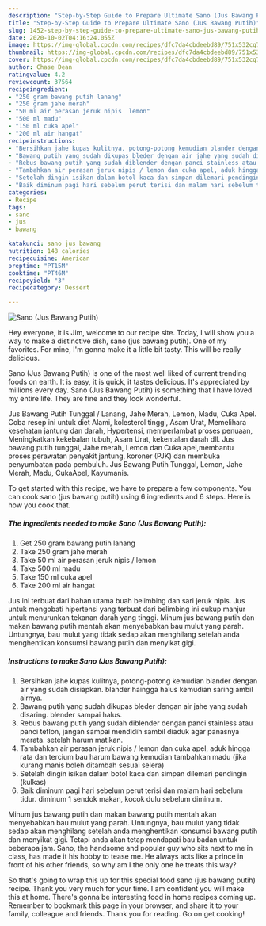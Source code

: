 ```yaml
---
description: "Step-by-Step Guide to Prepare Ultimate Sano (Jus Bawang Putih)"
title: "Step-by-Step Guide to Prepare Ultimate Sano (Jus Bawang Putih)"
slug: 1452-step-by-step-guide-to-prepare-ultimate-sano-jus-bawang-putih
date: 2020-10-02T04:16:24.055Z
image: https://img-global.cpcdn.com/recipes/dfc7da4cbdeebd89/751x532cq70/sano-jus-bawang-putih-foto-resep-utama.jpg
thumbnail: https://img-global.cpcdn.com/recipes/dfc7da4cbdeebd89/751x532cq70/sano-jus-bawang-putih-foto-resep-utama.jpg
cover: https://img-global.cpcdn.com/recipes/dfc7da4cbdeebd89/751x532cq70/sano-jus-bawang-putih-foto-resep-utama.jpg
author: Chase Dean
ratingvalue: 4.2
reviewcount: 37564
recipeingredient:
- "250 gram bawang putih lanang"
- "250 gram jahe merah"
- "50 ml air perasan jeruk nipis  lemon"
- "500 ml madu"
- "150 ml cuka apel"
- "200 ml air hangat"
recipeinstructions:
- "Bersihkan jahe kupas kulitnya, potong-potong kemudian blander dengan air yang sudah disiapkan. blander haingga halus kemudian saring ambil airnya."
- "Bawang putih yang sudah dikupas bleder dengan air jahe yang sudah disaring. blender sampai halus."
- "Rebus bawang putih yang sudah diblender dengan panci stainless atau panci teflon, jangan sampai mendidih sambil diaduk agar panasnya merata. setelah harum matikan."
- "Tambahkan air perasan jeruk nipis / lemon dan cuka apel, aduk hingga rata dan tercium bau harum bawang kemudian tambahkan madu (jika kurang manis boleh ditambah sesuai selera)"
- "Setelah dingin isikan dalam botol kaca dan simpan dilemari pendingin (kulkas)"
- "Baik diminum pagi hari sebelum perut terisi dan malam hari sebelum tidur. diminum 1 sendok makan, kocok dulu sebelum diminum."
categories:
- Recipe
tags:
- sano
- jus
- bawang

katakunci: sano jus bawang 
nutrition: 148 calories
recipecuisine: American
preptime: "PT15M"
cooktime: "PT46M"
recipeyield: "3"
recipecategory: Dessert

---
```



![Sano (Jus Bawang Putih)](https://img-global.cpcdn.com/recipes/dfc7da4cbdeebd89/751x532cq70/sano-jus-bawang-putih-foto-resep-utama.jpg)

Hey everyone, it is Jim, welcome to our recipe site. Today, I will show you a way to make a distinctive dish, sano (jus bawang putih). One of my favorites. For mine, I'm gonna make it a little bit tasty. This will be really delicious.

Sano (Jus Bawang Putih) is one of the most well liked of current trending foods on earth. It is easy, it is quick, it tastes delicious. It's appreciated by millions every day. Sano (Jus Bawang Putih) is something that I have loved my entire life. They are fine and they look wonderful.

Jus Bawang Putih Tunggal / Lanang, Jahe Merah, Lemon, Madu, Cuka Apel. Coba resep ini untuk diet Alami, kolesterol tinggi, Asam Urat, Memelihara kesehatan jantung dan darah, Hypertensi, memperlambat proses penuaan, Meningkatkan kekebalan tubuh, Asam Urat, kekentalan darah dll. Jus bawang putih tunggal, Jahe merah, Lemon dan Cuka apel,membantu proses perawatan penyakit jantung, koroner (PJK) dan membuka penyumbatan pada pembuluh. Jus Bawang Putih Tunggal, Lemon, Jahe Merah, Madu, CukaApel, Kayumanis.


To get started with this recipe, we have to prepare a few components. You can cook sano (jus bawang putih) using 6 ingredients and 6 steps. Here is how you cook that.

<!--inarticleads1-->

##### The ingredients needed to make Sano (Jus Bawang Putih):

1. Get 250 gram bawang putih lanang
1. Take 250 gram jahe merah
1. Take 50 ml air perasan jeruk nipis / lemon
1. Take 500 ml madu
1. Take 150 ml cuka apel
1. Take 200 ml air hangat


Jus ini terbuat dari bahan utama buah belimbing dan sari jeruk nipis. Jus untuk mengobati hipertensi yang terbuat dari belimbing ini cukup manjur untuk menurunkan tekanan darah yang tinggi. Minum jus bawang putih dan makan bawang putih mentah akan menyebabkan bau mulut yang parah. Untungnya, bau mulut yang tidak sedap akan menghilang setelah anda menghentikan konsumsi bawang putih dan menyikat gigi. 

<!--inarticleads2-->

##### Instructions to make Sano (Jus Bawang Putih):

1. Bersihkan jahe kupas kulitnya, potong-potong kemudian blander dengan air yang sudah disiapkan. blander haingga halus kemudian saring ambil airnya.
1. Bawang putih yang sudah dikupas bleder dengan air jahe yang sudah disaring. blender sampai halus.
1. Rebus bawang putih yang sudah diblender dengan panci stainless atau panci teflon, jangan sampai mendidih sambil diaduk agar panasnya merata. setelah harum matikan.
1. Tambahkan air perasan jeruk nipis / lemon dan cuka apel, aduk hingga rata dan tercium bau harum bawang kemudian tambahkan madu (jika kurang manis boleh ditambah sesuai selera)
1. Setelah dingin isikan dalam botol kaca dan simpan dilemari pendingin (kulkas)
1. Baik diminum pagi hari sebelum perut terisi dan malam hari sebelum tidur. diminum 1 sendok makan, kocok dulu sebelum diminum.


Minum jus bawang putih dan makan bawang putih mentah akan menyebabkan bau mulut yang parah. Untungnya, bau mulut yang tidak sedap akan menghilang setelah anda menghentikan konsumsi bawang putih dan menyikat gigi. Tetapi anda akan tetap mendapati bau badan untuk beberapa jam. Sano, the handsome and popular guy who sits next to me in class, has made it his hobby to tease me. He always acts like a prince in front of his other friends, so why am I the only one he treats this way? 

So that's going to wrap this up for this special food sano (jus bawang putih) recipe. Thank you very much for your time. I am confident you will make this at home. There's gonna be interesting food in home recipes coming up. Remember to bookmark this page in your browser, and share it to your family, colleague and friends. Thank you for reading. Go on get cooking!
